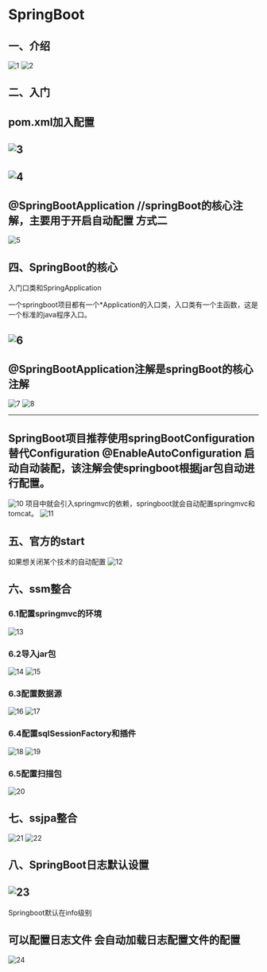 # SpringBoot
## 一、介绍
![1](assets/1.png)
![2](assets/2.png)

## 二、入门
pom.xml加入配置
---
![3](assets/3.png)
---
![4](assets/4.png)
---
@SpringBootApplication  //springBoot的核心注解，主要用于开启自动配置
方式二
---
![5](assets/5.png)

## 四、SpringBoot的核心
入门口类和SpringApplication

一个springboot项目都有一个*Application的入口类，入口类有一个主函数，这是一个标准的java程序入口。

![6](assets/6.png)
---
@SpringBootApplication注解是springBoot的核心注解
---
![7](assets/7.png)
![8](assets/8.png)

---
SpringBoot项目推荐使用springBootConfiguration替代Configuration
@EnableAutoConfiguration
 启动自动装配，该注解会使springboot根据jar包自动进行配置。
---
![10](assets/10.png)
项目中就会引入springmvc的依赖，springboot就会自动配置springmvc和tomcat。
![11](assets/11.png)
## 五、官方的start
如果想关闭某个技术的自动配置
![12](assets/12.png)

## 六、ssm整合
### 6.1配置springmvc的环境
![13](assets/13.png)

### 6.2导入jar包
![14](assets/14.png)
![15](assets/15.png)

### 6.3配置数据源
![16](assets/16.png)
![17](assets/17.png)
### 6.4配置sqlSessionFactory和插件
![18](assets/18.png)
![19](assets/19.png)
### 6.5配置扫描包
![20](assets/20.png)
## 七、ssjpa整合
![21](assets/21.png)
![22](assets/22.png)
## 八、SpringBoot日志默认设置
![23](assets/23.png)
---
Springboot默认在info级别

可以配置日志文件  会自动加载日志配置文件的配置
---
![24](assets/24.png)





